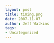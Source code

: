 ```yaml
---
layout: post
title: timing.png
date: 2007-11-07
author: Jeff Watkins
tags:
- Uncategorized
---
```


